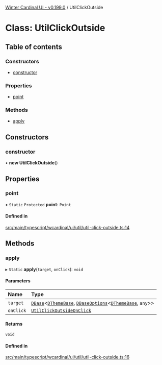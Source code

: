 [Winter Cardinal UI - v0.199.0](../index.md) / UtilClickOutside

# Class: UtilClickOutside

## Table of contents

### Constructors

- [constructor](UtilClickOutside.md#constructor)

### Properties

- [point](UtilClickOutside.md#point)

### Methods

- [apply](UtilClickOutside.md#apply)

## Constructors

### constructor

• **new UtilClickOutside**()

## Properties

### point

▪ `Static` `Protected` **point**: `Point`

#### Defined in

[src/main/typescript/wcardinal/ui/util/util-click-outside.ts:14](https://github.com/winter-cardinal/winter-cardinal-ui/blob/v0.199.0/src/main/typescript/wcardinal/ui/util/util-click-outside.ts#L14)

## Methods

### apply

▸ `Static` **apply**(`target`, `onClick`): `void`

#### Parameters

| Name | Type |
| :------ | :------ |
| `target` | [`DBase`](DBase.md)<[`DThemeBase`](../interfaces/DThemeBase.md), [`DBaseOptions`](../interfaces/DBaseOptions.md)<[`DThemeBase`](../interfaces/DThemeBase.md), `any`\>\> |
| `onClick` | [`UtilClickOutsideOnClick`](../index.md#utilclickoutsideonclick) |

#### Returns

`void`

#### Defined in

[src/main/typescript/wcardinal/ui/util/util-click-outside.ts:16](https://github.com/winter-cardinal/winter-cardinal-ui/blob/v0.199.0/src/main/typescript/wcardinal/ui/util/util-click-outside.ts#L16)
